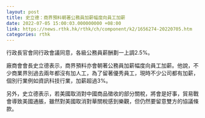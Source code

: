 ```yaml
---
layout: post
title: 史立德：商界預料朝著公務員加薪幅度向員工加薪
date: 2022-07-05 15:00:03.000000000 +08:00
link: https://news.rthk.hk/rthk/ch/component/k2/1656274-20220705.htm
categories: rthk
---
```


行政長官會同行政會議同意，各級公務員薪酬劃一上調2.5%。

廠商會會長史立德表示，商界預料亦會朝著公務員加薪幅度向員工加薪。他說，不少商業界別過去兩年都沒有加人工，為了留著優秀員工，現時不少公司都有加薪，個別行業例如資訊科技行業，加薪超過3%。

另外，史立德表示，若美國取消對中國商品徵收的部分關稅，將會是好事，貿易戰會導致美國通脹，雖然對美國取消對華關稅感到樂觀，但仍然要留意雙方的協議條款。
